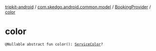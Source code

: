 [tripkit-android](../../index.md) / [com.skedgo.android.common.model](../index.md) / [BookingProvider](index.md) / [color](./color.md)

# color

`@Nullable abstract fun color(): `[`ServiceColor`](../../skedgo.tripkit.routing/-service-color/index.md)`?`